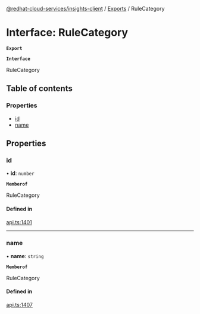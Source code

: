 [@redhat-cloud-services/insights-client](../README.md) / [Exports](../modules.md) / RuleCategory

# Interface: RuleCategory

**`Export`**

**`Interface`**

RuleCategory

## Table of contents

### Properties

- [id](RuleCategory.md#id)
- [name](RuleCategory.md#name)

## Properties

### id

• **id**: `number`

**`Memberof`**

RuleCategory

#### Defined in

[api.ts:1401](https://github.com/mkholjuraev/javascript-clients/blob/master/packages/insights/api.ts#L1401)

___

### name

• **name**: `string`

**`Memberof`**

RuleCategory

#### Defined in

[api.ts:1407](https://github.com/mkholjuraev/javascript-clients/blob/master/packages/insights/api.ts#L1407)
